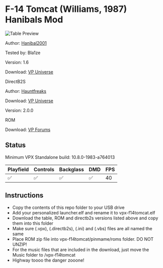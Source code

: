 # F-14 Tomcat (Williams, 1987) Hanibals Mod

![Table Preview](../../images/vpx-f14tomcat.png)

Author: [Hanibal2001](https://vpuniverse.com/profile/872-hanibal2001/) 

Tested by: Bla1ze 

Version: 1.6

Download: [VP Universe](https://vpuniverse.com/files/file/18690-f-14-tomcat-williams-1987-hanibals-4k-mod/)

DirectB2S

Author: [Hauntfreaks](https://vpuniverse.com/profile/5216-hauntfreaks/) 

Download: [VP Universe](https://vpuniverse.com/files/file/11042-f-14-tomcat-williams-1987-b2s-with-full-dmd/)

Version: 2.0.0

ROM

Download: [VP Forums](https://www.vpforums.org/index.php?app=downloads&showfile=901)

## Status 

Minimum VPX Standalone build: 10.8.0-1983-a764013

| Playfield | Controls | Backglass | DMD | FPS | 
|-----------|----------|-----------|-----|----------|
| :white_check_mark: | :white_check_mark: | :white_check_mark: | :white_check_mark: | 40 |

## Instructions

- Copy the contents of this repo folder to your USB drive
- Add your personalized launcher.elf and rename it to vpx-f14tomcat.elf
- Download the table, ROM and directb2s versions listed above and copy them into this folder
- Make sure (.vpx), (.directb2s), (.ini) and (.vbs) files are all named the same
- Place ROM zip file into vpx-f14tomcat/pinmame/roms folder. DO NOT UNZIP!
- For the music files that are included in the download, just move the Music folder to /vpx-f14tomcat
- Highway toooo the danger zooone!
